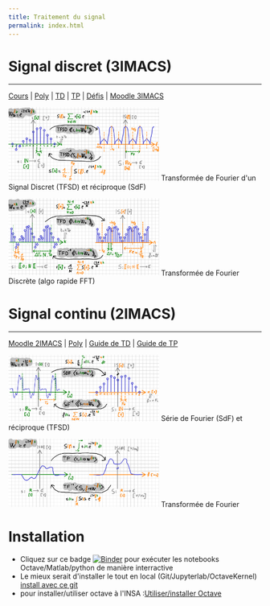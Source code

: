 ```yaml
---
title: Traitement du signal
permalink: index.html
---
```


# Signal discret (3IMACS)
---

[Cours](https://github.com/balaise31/Signal/tree/master/discret/cours/README.ipynb) | [Poly](poly_discret.pdf) | [TD](https://github.com/balaise31/Signal/tree/master/discret/td/README.ipynb) | [TP](https://github.com/balaise31/Signal/tree/master/discret/tp/README.ipynb) | [Défis](https://github.com/balaise31/Signal/tree/master/discret/defis) | [Moodle 3IMACS](https://moodle.insa-toulouse.fr/course/view.php?id=997) 


<img src="tfsd.png"  width="300"/> Transformée de Fourier d'un Signal Discret (TFSD) et réciproque (SdF)

<img src="tfd.png"  width="300"/> Transformée de Fourier Discrète (algo rapide FFT)


# Signal continu (2IMACS)
---


[Moodle 2IMACS](https://moodle.insa-toulouse.fr/course/view.php?id=708) | [Poly](https://moodle.insa-toulouse.fr/mod/resource/view.php?id=24741) | [Guide de TD](guide_td) | [Guide de TP](guide_tp)


<img src="sdf.png"  width="300"/> Série de Fourier (SdF) et réciproque (TFSD)

<img src="tf.png"  width="300"/> Transformée de Fourier




# Installation

  - Cliquez sur ce badge [![Binder](https://mybinder.org/badge_logo.svg)](https://mybinder.org/v2/gh/balaise31/Signal/HEAD) pour exécuter les notebooks Octave/Matlab/python de manière interractive 
  - Le mieux serait d'installer le tout en local (Git/Jupyterlab/OctaveKernel) [install avec ce git](installation/README.md)
  - pour installer/utiliser octave à l'INSA :[Utiliser/installer Octave](continu/tds/intro_octave.ipynb)

